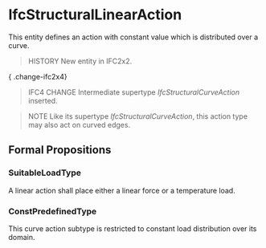 # IfcStructuralLinearAction

This entity defines an action with constant value which is distributed over a curve.
<!-- end of short definition -->

> HISTORY New entity in IFC2x2.

{ .change-ifc2x4}
> IFC4 CHANGE Intermediate supertype _IfcStructuralCurveAction_ inserted.

> NOTE Like its supertype _IfcStructuralCurveAction_, this action type may also act on curved edges.

## Formal Propositions

### SuitableLoadType
A linear action shall place either a linear force or a temperature load.

### ConstPredefinedType
This curve action subtype is restricted to constant load distribution over its domain.
